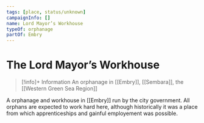 ```yaml
---
tags: [place, status/unknown]
campaignInfo: []
name: Lord Mayor’s Workhouse
typeOf: orphanage
partOf: Embry
---
```

# The Lord Mayor’s Workhouse
>[!info]+ Information
> An  orphanage in [[Embry]], [[Sembara]], the [[Western Green Sea Region]]


A orphanage and workhouse in [[Embry]] run by the city government. All orphans are expected to work hard here, although historically it was a place from which apprenticeships and gainful employement was possible.
